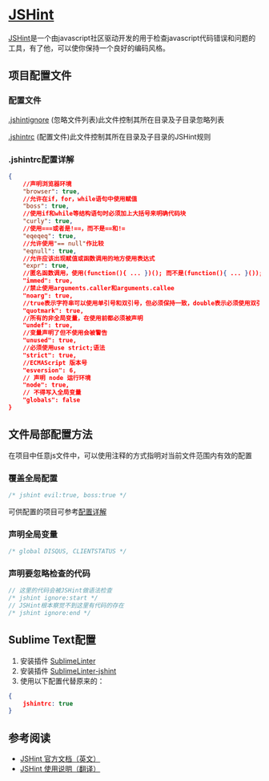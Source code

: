 [JSHint](http://jshint.com/)
======

[JSHint](http://jshint.com/)是一个由javascript社区驱动开发的用于检查javascript代码错误和问题的工具，有了他，可以使你保持一个良好的编码风格。

## 项目配置文件

### 配置文件

[.jshintignore](../.jshintignore) (忽略文件列表)此文件控制其所在目录及子目录忽略列表

[.jshintrc](../.jshintrc) (配置文件)此文件控制其所在目录及子目录的JSHint规则

### .jshintrc配置详解

```json
{
	//声明浏览器环境
	"browser": true,
	//允许在if，for，while语句中使用赋值
	"boss": true,
	//使用if和while等结构语句时必须加上大括号来明确代码块
	"curly": true,
	//使用===或者是!==，而不是==和!=
	"eqeqeq": true,
	//允许使用"== null"作比较
	"eqnull": true,
	//允许应该出现赋值或函数调用的地方使用表达式
	"expr": true,
	//匿名函数调用，使用(function(){ ... })(); 而不是(function(){ ... }());;
	"immed": true,
	//禁止使用arguments.caller和arguments.callee
	"noarg": true,
	//true表示字符串可以使用单引号和双引号，但必须保持一致，double表示必须使用双引号
	"quotmark": true,
	//所有的非全局变量，在使用前都必须被声明
	"undef": true,
	//变量声明了但不使用会被警告
	"unused": true,
	//必须使用use strict;语法 
	"strict": true,
	//ECMAScript 版本号
	"esversion": 6,
	// 声明 node 运行环境
	"node": true,
	// 不得写入全局变量
	"globals": false
}
```

## 文件局部配置方法

在项目中任意js文件中，可以使用注释的方式指明对当前文件范围内有效的配置

### 覆盖全局配置

```javascript
/* jshint evil:true, boss:true */
```

可供配置的项目可参考[配置详解](#.jshintrc配置详解)

### 声明全局变量

```javascript
/* global DISQUS, CLIENTSTATUS */
```

### 声明要忽略检查的代码

```javascript
// 这里的代码会被JSHint做语法检查
/* jshint ignore:start */
// JSHint根本察觉不到这里有代码的存在
/* jshint ignore:end */
```

## Sublime Text配置

1.  安装插件 [SublimeLinter](https://sublimelinter.readthedocs.org/)
1.  安装插件 [SublimeLinter-jshint](https://packagecontrol.io/packages/SublimeLinter-jshint)
1.  使用以下配置代替原来的：

```JSON
{
	jshintrc: true
}
```

## 参考阅读

* [JSHint 官方文档（英文）](http://www.jshint.com/docs/)
* [JSHint 使用说明（翻译）](http://zhang.zipeng.info/vimwiki/Entries/Reference/Tools/jshint.html)
